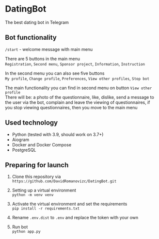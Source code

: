 # DatingBot
The best dating bot in Telegram


## Bot functionality
```/start``` - welcome message with main menu

There are 5 buttons in the main menu\
```Registration```, ```Second menu```, ```Sponsor project```, ```Information```, ```Instruction```

In the second menu you can also see five buttons\
```My profile```, ```Change profile```, ```Preferences```, ```View other profiles```, ```Stop bot```


The main functionality you can find in second menu on button ```View other profile```\
There will be: a photo of the questionnaire, like, dislike, send a message to the user via the bot, complain and leave the viewing of questionnaires, if you stop viewing questionnaires, then you move to the main menu


## Used technology
- Python (tested with 3.9, should work on 3.7+)
- Aiogram
- Docker and Docker Compose
- PostgreSQL

## Preparing for launch
1. Clone this repository via `https://github.com/DavidRomanovizc/DatingBot.git`

2. Setting up a virtual environment\
   `python -m venv venv`
   
3. Activate the virtual environment and set the requirements\
   `pip install -r requirements.txt`
   
4. Rename `.env.dist` to `.env` and replace the token with your own

5. Run bot \
   `python app.py`
